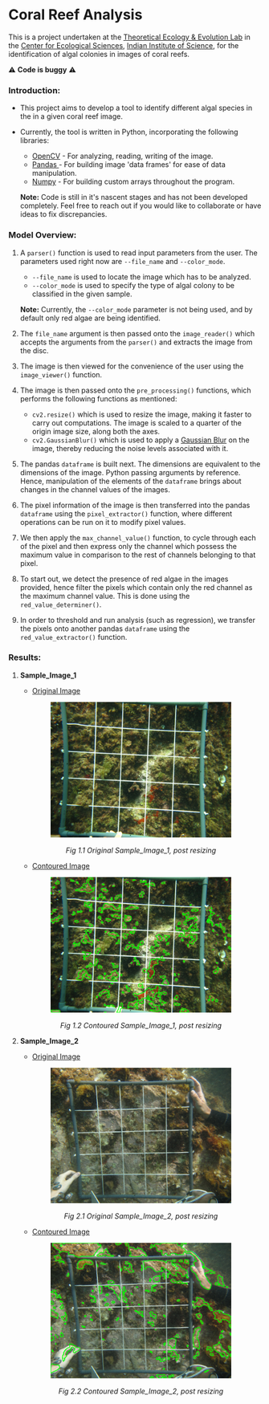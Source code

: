 # Coral Reef Analysis

This is a project undertaken at the <a href="https://teelabiisc.wordpress.com" title="TEE-Lab, IISc" target="_blank">Theoretical Ecology & Evolution Lab</a> in the <a href="http://ces.iisc.ernet.in" title="CES, IISc" target="_blank">Center for Ecological Sciences</a>, <a href="https://iisc.ac.in" title="IISc, Bengaluru" target="_blank">Indian Institute of Science</a>, for the identification of algal colonies in images of coral reefs.

:warning: <strong>Code is buggy</strong> :warning: 

### Introduction:

- This project aims to develop a tool to identify different algal species in the in a given coral reef image.
- Currently, the tool is written in Python, incorporating the following libraries:
	- <a title="OpenCV" href="https://opencv.org/" target="_blank">OpenCV</a> - For analyzing, reading, writing of the image.
	- <a title="pandas" href="https://pandas.pydata.org/" target="_blank">Pandas </a> - For building image 'data frames' for ease of data manipulation.
	- <a title="numpy" href="http://www.numpy.org/" target="_blank">Numpy</a> - For building custom arrays throughout the program.
	
	<strong>Note:</strong> Code is still in it's nascent stages and has not been developed completely. Feel free to reach out if you would like to collaborate or have ideas to fix discrepancies.

### Model Overview:

1. A ```parser()``` function is used to read input parameters from the user. The parameters used right now are ```--file_name``` and ```--color_mode```.
	- ```--file_name``` is used to locate the image which has to be analyzed.
	- ```--color_mode``` is used to specify the type of algal colony to be classified in the given sample.

	<strong>Note:</strong> Currently, the ```--color_mode``` parameter is not being used, and by default only red algae are being identified. 
2. The ```file_name``` argument is then passed onto the ```image_reader()``` which accepts the arguments from the ```parser()``` and extracts the image from the disc.

3.  The image is then viewed for the convenience of the user using the ```image_viewer()``` function.

4. The image is then passed onto the ```pre_processing()``` functions, which performs the following functions as mentioned:
	- ```cv2.resize()```  which is used to resize the image, making it faster to carry out computations. The image is scaled to a quarter of the origin image size, along both the axes.
	- ```cv2.GaussianBlur()``` which is used to apply a <a href="https://docs.opencv.org/2.4/modules/imgproc/doc/filtering.html?highlight=gaussian%20blur#cv2.GaussianBlur" title="Gaussian Blur" target="_blank">Gaussian Blur</a> on the image, thereby reducing the noise levels associated with it.

5. The pandas ```dataframe``` is built next. The dimensions are equivalent to the dimensions of the image. Python passing arguments by reference. Hence, manipulation of the elements of the ```dataframe``` brings about changes in the channel values of the images.

6. The pixel information of the image is then transferred into the pandas ```dataframe``` using the ```pixel_extractor()``` function, where different operations can be run on it to modify pixel values.

7. We then apply the ```max_channel_value()``` function, to cycle through each of the pixel and then express only the channel which possess the maximum value in comparison to the rest of channels belonging to that pixel.

8. To start out, we detect the presence of red algae in the images provided, hence filter the pixels which contain only the red channel as the maximum channel value. This is done using the ```red_value_determiner()```.

9. In order to threshold and run analysis (such as regression), we transfer the pixels onto another pandas ```dataframe``` using the ```red_value_extractor()``` function.

### Results:

1. <strong>Sample_Image_1</strong>

	- <a title="Original_Image_1" href="https://raw.githubusercontent.com/SarthakJShetty/Algae/master/Data_Logs/Data_Logs_2018-08-01_20_7/Image_Dump/Post_Resizing_Image.png" target="_blank">Original Image<a>
	<p align="center">
		<img src="https://raw.githubusercontent.com/SarthakJShetty/Algae/master/Data_Logs/Data_Logs_2018-08-01_20_7/Image_Dump/Post_Resizing_Image.png" height="75%" width= "75%">
		<figcaption align="center"><em>Fig 1.1 Original Sample_Image_1, post resizing</em></figcaption>
	</p>
	
	- <a title="Contoured_Image_1" href="https://raw.githubusercontent.com/SarthakJShetty/Algae/master/Data_Logs/Data_Logs_2018-08-01_20_7/Image_Dump/Contoured_Image.png" target="_blank">Contoured Image</a>
	<p align="center">
		<img src="https://raw.githubusercontent.com/SarthakJShetty/Algae/master/Data_Logs/Data_Logs_2018-08-01_20_7/Image_Dump/Contoured_Image.png" height="75%" width= "75%">
		<figcaption align="center"><em>Fig 1.2 Contoured Sample_Image_1, post resizing</em></figcaption>
	</p>
	
2. <strong>Sample_Image_2</strong>

	- <a title="Original_Image_2" href="https://raw.githubusercontent.com/SarthakJShetty/Algae/master/Data_Logs/Data_Logs_2018-08-02_16_4/Image_Dump/Post_Resizing_Image.png" target="_blank">Original Image<a>
	<p align="center">
		<img src="https://raw.githubusercontent.com/SarthakJShetty/Algae/master/Data_Logs/Data_Logs_2018-08-02_16_4/Image_Dump/Post_Resizing_Image.png" height="75%" width= "75%">
		<figcaption align="center"><em>Fig 2.1 Original Sample_Image_2, post resizing</em></figcaption>
	</p>

	- <a title="Contoured_Image_2" href="https://raw.githubusercontent.com/SarthakJShetty/Algae/master/Data_Logs/Data_Logs_2018-08-02_16_4/Image_Dump/Contoured_Image.png" target="_blank">Contoured Image</a>
	<p align="center">
		<img src="https://raw.githubusercontent.com/SarthakJShetty/Algae/master/Data_Logs/Data_Logs_2018-08-02_16_4/Image_Dump/Contoured_Image.png" height="75%" width= "75%">
		<figcaption align="center"><em>Fig 2.2 Contoured Sample_Image_2, post resizing</em></figcaption>
	</p>